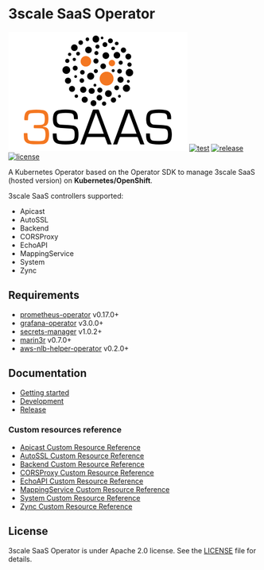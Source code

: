 # 3scale SaaS Operator

![3scale-saas](docs/logos/3scale-saas-logo.svg)
[![test](https://github.com/3scale/saas-operator/actions/workflows/test.yaml/badge.svg)](https://github.com/3scale/saas-operator/actions/workflows/test.yaml)
[![release](https://badgen.net/github/release/3scale/saas-operator)](https://github.com/3scale/saas-operator/releases)
[![license](https://badgen.net/github/license/3scale/saas-operator)](https://github.com/3scale/saas-operator/LICENSE)

A Kubernetes Operator based on the Operator SDK to manage 3scale SaaS (hosted version) on **Kubernetes/OpenShift**.

3scale SaaS controllers supported:

* Apicast
* AutoSSL
* Backend
* CORSProxy
* EchoAPI
* MappingService
* System
* Zync

## Requirements

* [prometheus-operator](https://github.com/coreos/prometheus-operator) v0.17.0+
* [grafana-operator](https://github.com/integr8ly/grafana-operator) v3.0.0+
* [secrets-manager](https://github.com/tuenti/secrets-manager) v1.0.2+
* [marin3r](https://github.com/3scale/marin3r) v0.7.0+
* [aws-nlb-helper-operator](https://github.com/3scale/aws-nlb-helper-operator) v0.2.0+

## Documentation

* [Getting started](docs/getting-started.md)
* [Development](docs/development.md)
* [Release](docs/release.md)

### Custom resources reference

* [Apicast Custom Resource Reference](docs/api-reference/reference.asciidoc#k8s-api-github-com-3scale-saas-operator-api-v1alpha1-apicast)
* [AutoSSL Custom Resource Reference](docs/api-reference/reference.asciidoc#k8s-api-github-com-3scale-saas-operator-api-v1alpha1-autossl)
* [Backend Custom Resource Reference](docs/api-reference/reference.asciidoc#k8s-api-github-com-3scale-saas-operator-api-v1alpha1-backend)
* [CORSProxy Custom Resource Reference](docs/api-reference/reference.asciidoc#k8s-api-github-com-3scale-saas-operator-api-v1alpha1-corsproxy)
* [EchoAPI Custom Resource Reference](docs/api-reference/reference.asciidoc#k8s-api-github-com-3scale-saas-operator-api-v1alpha1-echoapi)
* [MappingService Custom Resource Reference](docs/api-reference/reference.asciidoc#k8s-api-github-com-3scale-saas-operator-api-v1alpha1-mappingservice)
* [System Custom Resource Reference](docs/api-reference/reference.asciidoc#k8s-api-github-com-3scale-saas-operator-api-v1alpha1-system)
* [Zync Custom Resource Reference](docs/api-reference/reference.asciidoc#k8s-api-github-com-3scale-saas-operator-api-v1alpha1-zync)

## License

3scale SaaS Operator is under Apache 2.0 license. See the [LICENSE](LICENSE) file for details.
